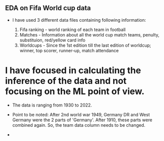 ## EDA on Fifa World cup data

- I have used 3 different data files containing following information:

  1. Fifa ranking - world ranking of each team in football
  2. Matches - Information about all the world cup match teams, penulty, substituion, red/yellow card info
  3. Worldcups - Since the 1st edition till the last edition of worldcup; winner, top scorer, runner-up, match attendance

# I have focused in calculating the inference of the data and not focusing on the ML point of view.

- The data is ranging from 1930 to 2022.

- Point to be noted: After 2nd world war 1949, Germany DR and West Germany were the 2 parts of 'Germany'. After 1910, these parts were combined again. So, the team data column needs to be changed.

- 
